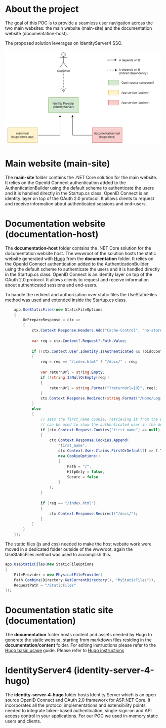 # About the project 
The goal of this POC is to provide a seamless user navigation across the two main websites: the main website (main-site) and the documentation website (documentation-host).

The proposed solution leverages on IdentityServer4 SSO.

![Hugo B2C architecture](/markdown-guidance/hugo-diagram.png)

# Main website (main-site)
The **main-site** folder contains the .NET Core solution for the main website. It relies on the OpenId Connect authentication added to the AuthenticationBuilder using the default scheme to authenticate the users and it is handled directly in the Startup.cs class.
OpenID Connect is an identity layer on top of the OAuth 2.0 protocol. It allows clients to request and receive information about authenticated sessions and end-users.

# Documentation website (documentation-host)
The **documentation-host** folder contains the .NET Core solution for the documentation website host. The wwwroot of the solution hosts the static website generated with [Hugo](https://gohugo.io) from the **documentation** folder.
It relies on the OpenId Connect authentication added to the AuthenticationBuilder using the default scheme to authenticate the users and it is handled directly in the Startup.cs class.
OpenID Connect is an identity layer on top of the OAuth 2.0 protocol. It allows clients to request and receive information about authenticated sessions and end-users.

To handle the redirect and authorization over static files the UseStaticFiles method was used and extended inside the Startup.cs class.
```csharp
    app.UseStaticFiles(new StaticFileOptions
    {
        OnPrepareResponse = ctx =>
        {
            ctx.Context.Response.Headers.Add("Cache-Control", "no-store");

            var req = ctx.Context?.Request?.Path.Value;

            if (!ctx.Context.User.Identity.IsAuthenticated && !oidcConfig.EnableAnonymousAccess)
            {
                req = req == "/index.html" ? "/docs/" : req;

                var returnUrl = string.Empty;
                if (!string.IsNullOrEmpty(req))
                {
                    returnUrl = string.Format("?returnUrl={0}", req);
                }
                ctx.Context.Response.Redirect(string.Format("/Home/Login{0}", returnUrl));
            }
            else
            {
                // sets the first_name cookie, retrieving it from the user claims 
                // can be used to show the authenticated user in the documentation static pages via js/html
                if (ctx.Context.Request.Cookies["first_name"] == null)
                {
                    ctx.Context.Response.Cookies.Append(
                        "first_name",
                        ctx.Context.User.Claims.FirstOrDefault(f => f.Type == "firstName")?.Value ?? ctx.Context.User.Identity.Name ?? "",
                        new CookieOptions()
                        {
                            Path = "/",
                            HttpOnly = false,
                            Secure = false
                        }
                    );
                }

                if (req == "/index.html")
                {
                    ctx.Context.Response.Redirect("/docs/");
                }
            }
        }
    });
```
The static files (js and css) needed to make the host website work were moved in a dedicated folder outside of the wwwroot, again the UseStaticFiles method was used to accomplish this.
```csharp
app.UseStaticFiles(new StaticFileOptions
{
    FileProvider = new PhysicalFileProvider(
    Path.Combine(Directory.GetCurrentDirectory(), "MyStaticFiles")),
    RequestPath = "/StaticFiles"
});
```

# Documentation static site (documentation)
The **documentation** folder hosts content and assets needed by Hugo to generate the static website, starting from markdown files residing in the **documentation/content** folder.
For editing instructions please refer to the [Hugo basic usage](https://gohugo.io/getting-started/usage) guide.
Please refer to [Hugo instructions](./hugo-readme.md)

# IdentityServer4 (identity-server-4-hugo)
The **identity-server-4-hugo** folder hosts Identity Server which is an open source OpenID Connect and OAuth 2.0 framework for ASP.NET Core.
It incorporates all the protocol implementations and extensibility points needed to integrate token-based authentication, single-sign-on and API access control in your applications.
For our POC we used in-memory static users and clients.
